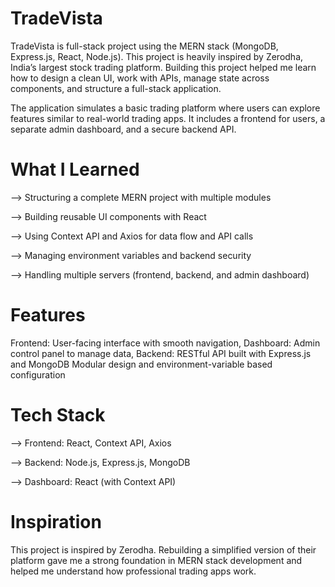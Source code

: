 # TradeVista

TradeVista is full-stack project using the MERN stack (MongoDB, Express.js, React, Node.js).
This project is heavily inspired by Zerodha, India’s largest stock trading platform. Building this project helped me learn how to design a clean UI, work with APIs, manage state across components,
and structure a full-stack application.

The application simulates a basic trading platform where users can explore features similar to real-world trading apps. It includes a frontend for users, a separate admin dashboard, and a secure backend API.

# What I Learned

--> Structuring a complete MERN project with multiple modules

--> Building reusable UI components with React

--> Using Context API and Axios for data flow and API calls

--> Managing environment variables and backend security

--> Handling multiple servers (frontend, backend, and admin dashboard)

# Features

Frontend: User-facing interface with smooth navigation,
Dashboard: Admin control panel to manage data,
Backend: RESTful API built with Express.js and MongoDB
Modular design and environment-variable based configuration

# Tech Stack

--> Frontend: React, Context API, Axios

--> Backend: Node.js, Express.js, MongoDB

--> Dashboard: React (with Context API)

# Inspiration

This project is inspired by Zerodha. Rebuilding a simplified version of their platform gave me a strong foundation in MERN stack development and helped me understand how professional trading apps work.

